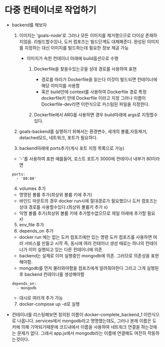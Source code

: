 # 다중 컨테이너로 작업하기

- backend를 해보자

  1. 이미지는 'goals-node'로 그러나 모든 이미지를 제거했으므로 더이상 존재하지않음. 리빌드할수있나, 도커 컴포즈는 빌드단계도 대체해준다. 완성된 이미지를 지정하는 대신 이미지를 빌드하는데 필요한 정보 제공 가능

     - 이미지가 속한 컨테이너 아래에 build옵션으로 수행

       1. Dockerfile을 찾을수있는곳을 상대 경로를 사용하여 표현

          - 경로를 따라가 Dockerfile을 읽는다 이것이 빌드되면 컨테이너에 해당 이미지를 사용함
          - 혹은 build안에 context를 사용하여 Dockerfile 경로 특정 dockerfile키 안에 Dockerfile 이라고 지정 그러나 이름이 Dockerfile-dev라면 이런식으로 커스텀된 파일을 지정한다.

       2. Dockerfile에서 ARG를 사용하면 경우 build아래에 args로 지정할수있다.

  2. goals-backend를 실행하기 위해서는 환경변수, 세개의 볼륨,자동제거, detached모드, 네트워크, 포트가 필요하다.
  3. backend아래에 ports추가(게시 포트 지정 목록으로 가능)

  - '-'를 사용하여 표현 예를들어, 호스트 포트가 3000에 컨테이너 내부가 80이라면

  ```
  ports:
    - '80:80'
  ```

  4. volumes 추가

  - 명명된 볼륨 추가(최상위 볼륨 키에 추가)
  - 바인드 마운트의 경우 docker run시에 절대경로가 필요했으나 도커 컴포즈는 상대 경로를 사용할수있다.(최상위 볼륨키 추가 x)
  - 익명 볼륨 추가(최상위 볼륨 키에 추가할수없으므로 제일 아래에 추가할 필요 x)

  5. env_file 추가
  6. depends_on 추가

  - docker run 에는 없는 도커 컴포즈에만 있는 명령 도커 컴포즈를 사용하면 여러 서비스를 만들고 시작 즉, 동시에 여러 컨테이너 생성 때로는 하나의 컨테이너가 이미 실행되고 있는 다른 컨테이너에 의존
  - backend는 실제로 이미 실행중인 mongodb에 의존. 그러므로 의존성을 표현해야함.
  - mongodb를 먼저 불러와야함을 컴포즈에게 알려줘야한다 그리고 그게 실행된 후 backend 컨테이너를 생성해야함

  ```
  depends_on:
    - mongodb
  ```

  - 대시로 여러개 추가 가능

  7. docker-compose up -d로 실행

- 컨테이너를 리스팅해보면 정의된 이름이 docker-complete_backend_1 이런식으로 나옵니다. services에서 mongodb라고 명명했는데도, 그러나 본래 이름은 도커에 의해 기억되기때문에 코드내에서 이름을 사용하여 네트워크 연결을 하는것에는 문제가 없다. 그래서 app.js에서 mongodb라는 이름에 연결해도 여전히 작동하는것이다.
